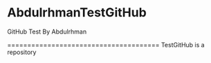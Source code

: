 # AbdulrhmanTestGitHub
GitHub Test By Abdulrhman 

======================================
TestGitHub is a repository 
